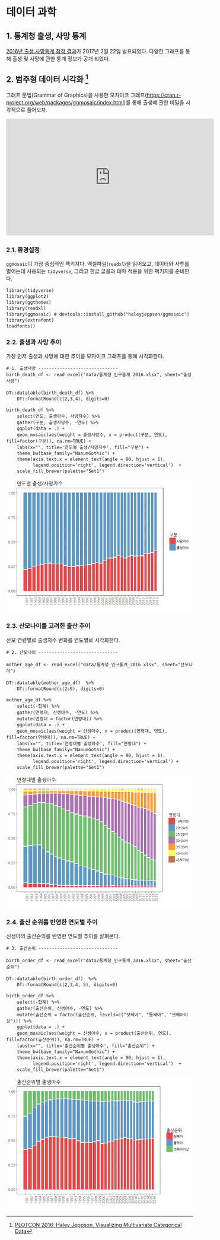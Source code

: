# 데이터 과학



## 1. 통계청 출생, 사망 통계 

[2016년 출생.사망통계 잠정 결과](http://kostat.go.kr/portal/korea/kor_nw/2/1/index.board?bmode=read&bSeq=&aSeq=359243&pageNo=1&rowNum=10&navCount=10&currPg=&sTarget=title&sTxt)가 
2017년 2월 22일 발표되었다. 
다양한 그래프를 통해 출생 및 사망에 관한 통계 정보가 공개 되었다. 

## 2. 범주형 데이터 시각화 [^plotcon-2016]

[^plotcon-2016]: [PLOTCON 2016: Haley Jeppson, Visualizing Multivariate Categorical Data](https://www.youtube.com/watch?v=TWr2JuILX74)

그래프 문법(Grammar of Graphics)을 사용한 모자이크 그래프(https://cran.r-project.org/web/packages/ggmosaic/index.html)를 통해 출생에 관한 비밀을 
시각적으로 풀어보자.

<iframe width="560" height="315" src="https://www.youtube.com/embed/TWr2JuILX74" frameborder="0" allowfullscreen></iframe>

### 2.1. 환경설정

`ggmosaic`이 가장 중심적인 팩키지다. 엑셀파일(`readxl`)을 읽어오고, 데이터와 사투를 벌이는데 사용되는 `tidyverse`, 
그리고 한글 글꼴과 테마 적용을 위한 팩키지를 준비한다.


~~~{.r}
library(tidyverse)
library(ggplot2)
library(ggthemes)
library(readxl)
library(ggmosaic) # devtools::install_github("haleyjeppson/ggmosaic")
library(extrafont)
loadfonts()
~~~

### 2.2. 출생과 사망 추이

가장 먼저 출생과 사망에 대한 추이를 모자이크 그래프를 통해 시각화한다.


~~~{.r}
# 1. 출생사망 ------------------------------
birth_death_df <- read_excel("data/통계청_인구통계_2016.xlsx", sheet="출생사망")

DT::datatable(birth_death_df) %>% 
    DT::formatRound(c(2,3,4), digits=0)
~~~

<!--html_preserve--><div id="htmlwidget-9f4f5d64d5452b4d634c" style="width:100%;height:auto;" class="datatables html-widget"></div>
<script type="application/json" data-for="htmlwidget-9f4f5d64d5452b4d634c">{"x":{"filter":"none","data":[["1","2","3","4","5","6","7","8","9","10","11","12","13","14","15","16","17","18","19","20","21","22","23","24","25","26","27","28","29","30","31","32","33","34","35","36"],[1981,1982,1983,1984,1985,1986,1987,1988,1989,1990,1991,1992,1993,1994,1995,1996,1997,1998,1999,2000,2001,2002,2003,2004,2005,2006,2007,2008,2009,2010,2011,2012,2013,2014,2015,2016],[867409,848312,769155,674793,655489,636019,623831,633092,639431,649738,709275,730678,715826,721185,715020,691226,668344,634790,614233,634501,554895,492111,490543,472761,435031,448153,493189,465892,444849,470171,471265,484550,436455,435435,438420,406300],[237481,245767,254563,236445,240418,239256,243504,235779,236818,241616,242270,236162,234257,242439,242838,241149,241943,243193,245364,246163,241521,245317,244506,244217,243883,242266,244874,246113,246942,255405,257396,267221,266257,267692,275895,281000],[629928,602545,514592,438348,415071,396763,380327,397313,402613,408122,467005,494516,481569,478746,472182,450077,426401,391597,368869,388338,313374,246794,246037,228544,191148,205887,248315,219779,197907,214766,213869,217329,170198,167743,162525,125300],[22.4,21.6,19.3,16.7,16.1,15.4,15,15.1,15.1,15.2,16.4,16.7,16,16,15.7,15,14.4,13.6,13,13.3,11.6,10.2,10.2,9.8,8.9,9.2,10,9.4,9,9.4,9.4,9.6,8.6,8.6,8.6,7.9],[6.1,6.2,6.4,5.9,5.9,5.8,5.9,5.6,5.6,5.6,5.6,5.4,5.2,5.4,5.3,5.2,5.2,5.2,5.2,5.2,5,5.1,5.1,5,5,5,5,5,5,5.1,5.1,5.3,5.3,5.3,5.4,5.5],[16.3,15.3,12.9,10.8,10.2,9.6,9.1,9.5,9.5,9.5,10.8,11.3,10.8,10.6,10.3,9.8,9.2,8.4,7.8,8.2,6.5,5.1,5.1,4.7,3.9,4.2,5.1,4.4,4,4.3,4.3,4.3,3.4,3.3,3.2,2.5]],"container":"<table class=\"display\">\n  <thead>\n    <tr>\n      <th> <\/th>\n      <th>연도<\/th>\n      <th>출생아수<\/th>\n      <th>사망자수<\/th>\n      <th>자연증가건수<\/th>\n      <th>조출생률<\/th>\n      <th>조사망률<\/th>\n      <th>자연증가율<\/th>\n    <\/tr>\n  <\/thead>\n<\/table>","options":{"crosstalkOptions":{"key":null,"group":null},"columnDefs":[{"className":"dt-right","targets":[1,2,3,4,5,6,7]},{"orderable":false,"targets":0}],"order":[],"autoWidth":false,"orderClasses":false,"rowCallback":"function(row, data) {\nDTWidget.formatRound(this, row, data, 2, 0, 3, ',', '.');\nDTWidget.formatRound(this, row, data, 3, 0, 3, ',', '.');\nDTWidget.formatRound(this, row, data, 4, 0, 3, ',', '.');\n}"},"selection":{"mode":"multiple","selected":null,"target":"row"}},"evals":["options.rowCallback"],"jsHooks":[]}</script><!--/html_preserve-->

~~~{.r}
birth_death_df %>% 
    select(연도, 출생아수, 사망자수) %>% 
    gather(구분, 출생사망수, -연도) %>% 
    ggplot(data = .) +
    geom_mosaic(aes(weight = 출생사망수, x = product(구분, 연도), fill=factor(구분)), na.rm=TRUE) +
    labs(x="", title='연도별 출생/사망자수', fill="구분") + 
    theme_bw(base_family="NanumGothic") +
    theme(axis.text.x = element_text(angle = 90, hjust = 1),
          legend.position='right', legend.direction='vertical')  +
    scale_fill_brewer(palette="Set1")
~~~

<img src="fig/stat-birth-and-death-trend-2.png" style="display: block; margin: auto;" />

### 2.3. 산모나이를 고려한 출산 추이

산모 연령별로 출생자수 변화를 연도별로 시각화한다.


~~~{.r}
# 2. 산모나이 ------------------------------

mother_age_df <- read_excel("data/통계청_인구통계_2016.xlsx", sheet="산모나이")

DT::datatable(mother_age_df)  %>% 
    DT::formatRound(c(2:9), digits=0)
~~~

<!--html_preserve--><div id="htmlwidget-b6e37d0f84597741ba88" style="width:100%;height:auto;" class="datatables html-widget"></div>
<script type="application/json" data-for="htmlwidget-b6e37d0f84597741ba88">{"x":{"filter":"none","data":[["1","2","3","4","5","6","7","8","9","10","11","12","13","14","15","16","17","18","19","20","21","22","23","24","25","26","27","28","29","30","31","32","33","34","35"],[1981,1982,1983,1984,1985,1986,1987,1988,1989,1990,1991,1992,1993,1994,1995,1996,1997,1998,1999,2000,2001,2002,2003,2004,2005,2006,2007,2008,2009,2010,2011,2012,2013,2014,2015],[867409,848312,769155,674793,655489,636019,623831,633092,639431,649738,709275,730678,715826,721185,715020,691226,668344,634790,614233,634501,554895,492111,490543,472761,435031,448153,493189,465892,444849,470171,471265,484550,436455,435435,438420],[34606,30901,26711,24382,21361,18882,15318,12645,9750,8903,8816,9274,8718,7634,7055,6568,5890,5602,5104,4606,3875,4369,3852,3456,3128,3264,3467,2774,2815,2934,2998,2946,2833,2549,2227],[335331,335411,311641,273184,245440,213627,197538,186059,181976,172891,179965,178933,164358,147309,137092,124067,111014,95114,82809,74328,60906,52034,46654,39774,32833,30711,31883,28173,24911,24538,24648,24619,22051,21171,20514],[360510,360672,336079,303387,315397,327244,332339,345691,348421,351520,381141,382772,374424,386495,387247,374819,365385,346112,330590,328207,273266,226356,219105,198902,174743,172825,186912,168893,155906,147197,137008,127192,102801,96192,94622],[102251,91708,72585,57624,59165,63158,66352,75983,85486,99794,119694,135413,140507,148024,148825,148185,147875,149720,156003,183044,173741,169306,178729,185169,177319,187807,205704,198748,192112,214616,221434,239223,220346,221145,216252],[25459,21811,16292,12027,10668,10001,9514,10007,11233,13880,16829,21059,24292,27795,30243,32628,33693,33534,33304,36904,35387,33944,35618,38953,40516,46993,57649,59596,60694,70835,74245,78982,77183,82226,92081],[6883,5842,4402,3022,2409,2107,1838,1729,1717,1829,1841,2215,2569,2901,3403,3872,3907,4105,4465,5038,5106,5127,5263,5255,5147,5319,6212,6537,7303,8840,10126,11098,10714,11523,12138],[1878,1572,1068,823,667,580,507,479,384,395,362,410,301,346,341,325,256,270,313,336,339,383,424,386,415,385,387,366,358,451,509,440,312,334,349]],"container":"<table class=\"display\">\n  <thead>\n    <tr>\n      <th> <\/th>\n      <th>연도<\/th>\n      <th>합계<\/th>\n      <th>19세이하<\/th>\n      <th>20-24세<\/th>\n      <th>25-29세<\/th>\n      <th>30-34세<\/th>\n      <th>35-39세<\/th>\n      <th>40-44세<\/th>\n      <th>45세이상<\/th>\n    <\/tr>\n  <\/thead>\n<\/table>","options":{"crosstalkOptions":{"key":null,"group":null},"columnDefs":[{"className":"dt-right","targets":[1,2,3,4,5,6,7,8,9]},{"orderable":false,"targets":0}],"order":[],"autoWidth":false,"orderClasses":false,"rowCallback":"function(row, data) {\nDTWidget.formatRound(this, row, data, 2, 0, 3, ',', '.');\nDTWidget.formatRound(this, row, data, 3, 0, 3, ',', '.');\nDTWidget.formatRound(this, row, data, 4, 0, 3, ',', '.');\nDTWidget.formatRound(this, row, data, 5, 0, 3, ',', '.');\nDTWidget.formatRound(this, row, data, 6, 0, 3, ',', '.');\nDTWidget.formatRound(this, row, data, 7, 0, 3, ',', '.');\nDTWidget.formatRound(this, row, data, 8, 0, 3, ',', '.');\nDTWidget.formatRound(this, row, data, 9, 0, 3, ',', '.');\n}"},"selection":{"mode":"multiple","selected":null,"target":"row"}},"evals":["options.rowCallback"],"jsHooks":[]}</script><!--/html_preserve-->

~~~{.r}
mother_age_df %>% 
    select(-합계) %>% 
    gather(연령대, 신생아수, -연도) %>% 
    mutate(연령대 = factor(연령대)) %>% 
    ggplot(data = .) +
    geom_mosaic(aes(weight = 신생아수, x = product(연령대, 연도), fill=factor(연령대)), na.rm=TRUE) +
    labs(x="", title='연령대별 출생아수', fill="연령대") + 
    theme_bw(base_family="NanumGothic") +
    theme(axis.text.x = element_text(angle = 90, hjust = 1),
          legend.position='right', legend.direction='vertical') +
    scale_fill_brewer(palette="Set1")
~~~

<img src="fig/stat-mother-age-trend-2.png" style="display: block; margin: auto;" />

### 2.4. 출산 순위를 반영한 연도별 추이

신생아의 출산순의를 반영한 연도별 추이를 살펴본다.


~~~{.r}
# 3. 출산순위 ------------------------------

birth_order_df <- read_excel("data/통계청_인구통계_2016.xlsx", sheet="출산순위")

DT::datatable(birth_order_df)  %>% 
    DT::formatRound(c(2,3,4, 5), digits=0)
~~~

<!--html_preserve--><div id="htmlwidget-9e6536f353404350dc08" style="width:100%;height:auto;" class="datatables html-widget"></div>
<script type="application/json" data-for="htmlwidget-9e6536f353404350dc08">{"x":{"filter":"none","data":[["1","2","3","4","5","6","7","8","9","10","11","12","13","14","15","16","17","18","19","20","21","22","23","24","25","26","27","28","29","30","31","32","33","34","35","36"],[1981,1982,1983,1984,1985,1986,1987,1988,1989,1990,1991,1992,1993,1994,1995,1996,1997,1998,1999,2000,2001,2002,2003,2004,2005,2006,2007,2008,2009,2010,2011,2012,2013,2014,2015,2016],[867409,848312,769155,674793,655489,636019,623831,633092,639431,649738,709275,730678,715826,721185,715020,691226,668344,634790,614233,634501,554895,492111,490543,472761,435031,448153,493189,465892,444849,470171,471265,484550,436455,435435,438420,406300],[355314,355094,344208,333587,337643,337701,338834,343141,343693,348260,377191,380185,372610,359474,345574,334483,322692,310161,306769,298388,263254,237839,240659,239413,223162,231232,262154,242024,230184,235333,239577,248888,224807,225392,228613,212900],[290618,300907,294027,254940,246541,235935,232769,241391,248780,253002,283385,295244,286826,301906,307930,293986,281016,262416,246027,268314,234079,201706,199221,184452,166888,171180,181850,176079,170090,181871,178981,184020,165661,165332,166130,152700],[221467,192308,130914,86261,71294,62369,52217,48553,46944,48452,48677,55226,56355,59743,61394,62591,64611,62211,60061,66028,55599,48621,46047,45076,41450,42114,45913,44333,41862,49932,51644,50596,45234,43712,42456,39600]],"container":"<table class=\"display\">\n  <thead>\n    <tr>\n      <th> <\/th>\n      <th>연도<\/th>\n      <th>합계<\/th>\n      <th>첫째아<\/th>\n      <th>둘째아<\/th>\n      <th>셋째아이상<\/th>\n    <\/tr>\n  <\/thead>\n<\/table>","options":{"crosstalkOptions":{"key":null,"group":null},"columnDefs":[{"className":"dt-right","targets":[1,2,3,4,5]},{"orderable":false,"targets":0}],"order":[],"autoWidth":false,"orderClasses":false,"rowCallback":"function(row, data) {\nDTWidget.formatRound(this, row, data, 2, 0, 3, ',', '.');\nDTWidget.formatRound(this, row, data, 3, 0, 3, ',', '.');\nDTWidget.formatRound(this, row, data, 4, 0, 3, ',', '.');\nDTWidget.formatRound(this, row, data, 5, 0, 3, ',', '.');\n}"},"selection":{"mode":"multiple","selected":null,"target":"row"}},"evals":["options.rowCallback"],"jsHooks":[]}</script><!--/html_preserve-->

~~~{.r}
birth_order_df %>% 
    select(-합계) %>% 
    gather(출산순위, 신생아수, -연도) %>% 
    mutate(출산순위 = factor(출산순위, levels=c("첫째아", "둘째아", "셋째아이상"))) %>% 
    ggplot(data = .) +
    geom_mosaic(aes(weight = 신생아수, x = product(출산순위, 연도), fill=factor(출산순위)), na.rm=TRUE) +
    labs(x="", title='출산순위별 출생아수', fill="출산순위") + 
    theme_bw(base_family="NanumGothic") +
    theme(axis.text.x = element_text(angle = 90, hjust = 1),
          legend.position='right', legend.direction='vertical')  +
    scale_fill_brewer(palette="Set1")
~~~

<img src="fig/stat-birth-orders-trend-2.png" style="display: block; margin: auto;" />

